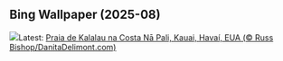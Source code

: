 ## Bing Wallpaper (2025-08)
![](https://www.bing.com/th?id=OHR.NaPaliKauai_PT-BR1647941765_UHD.jpg&w=1000)Latest: [Praia de Kalalau na Costa Nā Pali, Kauai, Havaí, EUA (© Russ Bishop/DanitaDelimont.com)](https://www.bing.com/th?id=OHR.NaPaliKauai_PT-BR1647941765_UHD.jpg)